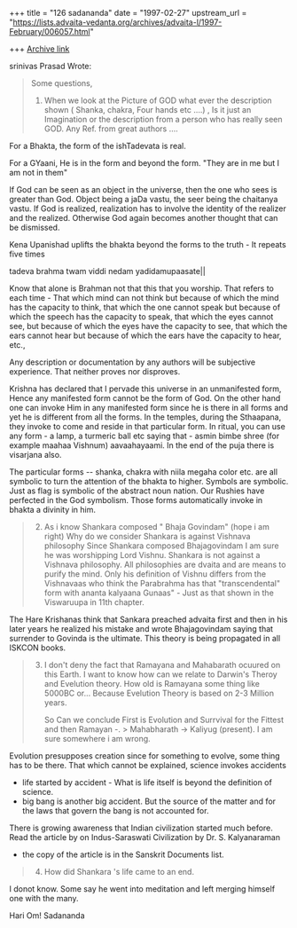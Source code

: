 +++
title = "126 sadananda"
date = "1997-02-27"
upstream_url = "https://lists.advaita-vedanta.org/archives/advaita-l/1997-February/006057.html"

+++
[Archive link](https://lists.advaita-vedanta.org/archives/advaita-l/1997-February/006057.html)

srinivas Prasad Wrote:

>    Some questions,
>
>  1) When we look at the Picture of  GOD  what ever the description
>     shown ( Shanka, chakra, Four hands etc ....) , Is it just an Imagination
>     or the description from a person who has really seen  GOD.
>     Any Ref. from great authors ....

For a Bhakta, the form of the ishTadevata is real.

For a GYaani, He is in the form and beyond the form.  "They are in me but I
am not in them"

If God can be seen as an object in the universe, then the one who sees is
greater than God.  Object being a jaDa vastu, the seer being the chaitanya
vastu.  If God is realized, realization has to involve the identity of the
realizer and the realized.  Otherwise God again becomes another thought
that can be dismissed.

Kena Upanishad uplifts the bhakta beyond the forms to the truth - It
repeats five times

tadeva brahma twam viddi nedam yadidamupaasate||

Know that alone is Brahman not that this that you worship. That refers to
each time - That which mind can not think but because of which the mind has
the capacity to think, that which the one cannot speak but because of which
the speech has the capacity to speak, that which the eyes cannot see, but
because of which the eyes have the capacity to see, that which the ears
cannot hear but because of which the ears have the capacity to hear, etc.,

Any description or documentation by any authors will be subjective
experience. That neither proves nor disproves.

Krishna has declared that I pervade this universe in an unmanifested form,
Hence any manifested form cannot be the form of God.  On the other hand one
can invoke Him in any manifested form since he is there in all forms and
yet he is different from all the forms.  In the temples, during the
Sthaapana, they invoke to come and reside in that particular form.  In
ritual, you can use any form - a lamp, a turmeric ball etc saying that -
asmin bimbe shree (for example maahaa Vishnum) aavaahayaami.  In the end of
the puja there is visarjana also.

The particular forms -- shanka, chakra with niila megaha color  etc. are
all symbolic to turn the attention of the bhakta to higher. Symbols are
symbolic. Just as flag is symbolic of the abstract noun nation.   Our
Rushies have perfected in the God symbolism.  Those forms automatically
invoke in bhakta a divinity in him.
>
> 2) As i know Shankara composed " Bhaja Govindam" (hope i am right)
>    Why do we consider Shankara is against Vishnava philosophy
>    Since Shankara composed Bhajagovindam I am sure he was worshipping
>    Lord Vishnu.
Shankara is not against a Vishnava philosophy. All philosophies are dvaita
and are means to purify the mind.   Only his definition of Vishnu differs
from the Vishnavaas who think the Parabrahma has that "transcendental" form
with ananta kalyaana Gunaas"  - Just as that shown in the Viswaruupa in
11th chapter.

The Hare Krishanas think that Sankara preached advaita first and then in
his later years he realized his mistake and wrote Bhajagovindam saying that
surrender to Govinda is the ultimate.  This theory is being propagated in
all ISKCON books.

> 3)  I don't deny the fact that Ramayana and Mahabarath ocuured on this
>     Earth. I want to know how can we relate to Darwin's Theroy and
>     Evelution theory. How old is Ramayana some thing like 5000BC or...
>     Because Evelution  Theory is based on 2-3 Million years.
>
>     So Can we conclude First is Evolution and Surrvival for the Fittest
>     and then Ramayan -. > Mahabharath -> Kaliyug (present).
>     I am sure somewhere i am wrong.

Evolution presupposes creation since for something to evolve, some thing
has to be there. That which cannot be explained, science invokes accidents
- life started by accident - What is life itself is beyond the definition
of science.
- big bang is another big accident. But the source of the matter and for
the laws that govern the bang is not accounted for.

There is growing awareness that Indian civilization started much before.
Read the article by on Indus-Saraswati Civilization by Dr. S. Kalyanaraman
- the copy of the article is in the Sanskrit Documents list.


>   4)  How did Shankara 's life came to an end.

I donot know. Some say he went into meditation and left merging himself one
with the many.

Hari Om!
Sadananda

